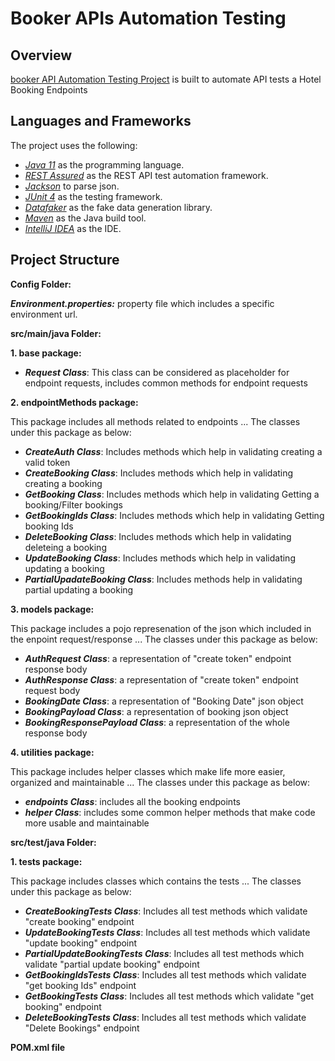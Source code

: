 # Booker APIs Automation Testing

## Overview
[booker API Automation Testing Project](https://restful-booker.herokuapp.com/) is built to automate API tests  a Hotel Booking Endpoints 


## Languages and Frameworks

The project uses the following:

- *[Java 11](https://openjdk.org/projects/jdk/11/)* as the programming language.
- *[REST Assured](https://rest-assured.io/)* as the REST API test automation framework.
- *[Jackson](https://www.baeldung.com/jackson/)* to parse json.
- *[JUnit 4](https://junit.org/junit5/)* as the testing framework.
- *[Datafaker](https://www.datafaker.net/)* as the fake data generation library.
- *[Maven](https://maven.apache.org/)* as the Java build tool.
- *[IntelliJ IDEA](https://www.jetbrains.com/idea/)* as the IDE.

## Project Structure

**Config Folder:**

***Environment.properties:*** property file which includes a specific environment url.

**src/main/java Folder:**

**1. base package:**

- ***Request Class***: This class can be considered as placeholder for endpoint requests, includes common methods for endpoint requests

**2. endpointMethods package:**

 This package includes all methods related to endpoints ... The classes under this package as below:
 - ***CreateAuth Class***: Includes methods which help in validating creating a valid token
 - ***CreateBooking Class***: Includes methods which help in validating creating a booking
 - ***GetBooking Class***: Includes methods which help in validating Getting a booking/Filter bookings
 - ***GetBookingIds Class***: Includes methods which help in validating Getting booking Ids
 - ***DeleteBooking Class***: Includes methods which help in validating deleteing a booking
 - ***UpdateBooking Class***: Includes methods which help in validating updating a booking
 - ***PartialUpadateBooking Class***: Includes methods help in validating partial updating a booking

**3. models package:**

 This package includes a pojo represenation of the json which included in the enpoint request/response ... The classes under this package as below:
 - ***AuthRequest Class***: a representation of "create token" endpoint response body
 - ***AuthResponse Class***: a representation of "create token" endpoint request body
 - ***BookingDate Class***: a representation of "Booking Date" json object
 - ***BookingPayload Class***: a representation of booking json object
 - ***BookingResponsePayload Class***: a representation of the whole response body

 **4. utilities package:**
 
 This package includes helper classes which make life more easier, organized and maintainable ... The classes under this package as below:
 - ***endpoints Class***: includes all the booking endpoints 
 - ***helper Class***: includes some common helper methods that make code more usable and maintainable
 
**src/test/java Folder:**

**1. tests package:**
 
 This package includes classes which contains the tests ... The classes under this package as below:
 - ***CreateBookingTests Class***: Includes all test methods which validate "create booking" endpoint
 - ***UpdateBookingTests Class***: Includes all test methods which validate "update booking" endpoint
 - ***PartialUpdateBookingTests Class***: Includes all test methods which validate "partial update booking" endpoint
 - ***GetBookingIdsTests Class***: Includes all test methods which validate "get booking Ids" endpoint
 - ***GetBookingTests Class***: Includes all test methods which validate "get booking" endpoint
 - ***DeleteBookingTests Class***: Includes all test methods which validate "Delete Bookings" endpoint

**POM.xml file**


